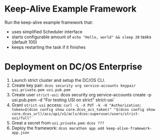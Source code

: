 # Keep-Alive Example Framework

Run the keep-alive example framework that:
- uses simplified Scheduler interface
- starts configurable amount of `echo "Hello, world" && sleep 20` tasks (default 100)
- keeps restarting the task if it finishes

# Deployment on DC/OS Enterprise

1. Launch strict cluster and setup the DC/OS CLI.
2. Create key pair:
   `dcos security org service-accounts keypair usi.private.pem usi.pub.pem`
3. Create user `strict-usi`:
   dcos security org service-accounts create -p usi.pub.pem -d "For testing USI on strict" strict-usi`
4. Grant `strict-usi` access:
   `curl -L -X PUT -k -H "Authorization: token=$(dcos config show core.dcos_acs_token)" "$(dcos config show core.dcos_url)/acs/api/v1/acls/dcos:superuser/users/strict-usi/full"`
5. Great a secret from `usi.private.pem`: `dcos ???`
6. Deploy the framework: `dcos marathon app add keep-alive-framework-app.json`

